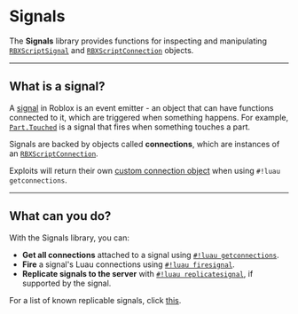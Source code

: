 # Signals

The **Signals** library provides functions for inspecting and manipulating [`RBXScriptSignal`](https://create.roblox.com/docs/reference/engine/datatypes/RBXScriptSignal) and [`RBXScriptConnection`](https://create.roblox.com/docs/reference/engine/datatypes/RBXScriptConnection) objects.

---

## What is a signal?

A [signal](https://create.roblox.com/docs/reference/engine/datatypes/RBXScriptSignal) in Roblox is an event emitter - an object that can have functions connected to it, which are triggered when something happens. For example, [`Part.Touched`](https://create.roblox.com/docs/reference/engine/classes/BasePart#Touched) is a signal that fires when something touches a part.

Signals are backed by objects called **connections**, which are instances of an [`RBXScriptConnection`](https://create.roblox.com/docs/reference/engine/datatypes/RBXScriptConnection).

Exploits will return their own [custom connection object](./Connection.md) when using `#!luau getconnections`.

---

## What can you do?

With the Signals library, you can:

- **Get all connections** attached to a signal using [`#!luau getconnections`](./getconnections.md).
- **Fire** a signal's Luau connections using [`#!luau firesignal`](./firesignal.md).
- **Replicate signals to the server** with [`#!luau replicatesignal`](./replicatesignal.md), if supported by the signal.

For a list of known replicable signals, click [this](https://rubis.app/view/?scrap=AIOzG1Di7NSLADKE).
